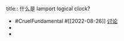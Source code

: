 title:: 什么是 lamport logical clock?

- #CruelFundamental #[[2022-08-26]] [讨论](https://github.com/CYZH1307/CruelFundamental/tree/main/homework/202208/26)
-
-